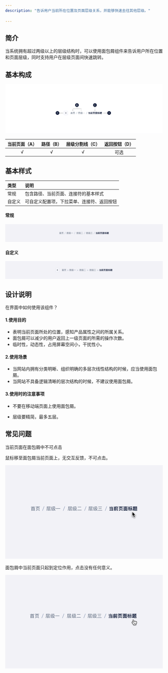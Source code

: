 ```yaml
---
description: "告诉用户当前所在位置及页面层级关系，并能够快速去往其他层级。"

---
```


<!--副标题具体写法见源代码模式-->

## 简介

当系统拥有超过两级以上的层级结构时，可以使用面包屑组件来告诉用户所在位置和页面层级，同时支持用户在层级页面间快速跳转。



## 基本构成

![](../../../images/Breadcrumb/forms_01.png)

| 当前页面（A） | 路径（B） | 层级分割线（C） | 返回按钮（D） |
| :-----------: | :-------: | :-------------: | :-----------: |
|       √       |     √     |        √        |     可选      |




## 基本样式

| 类型   | 说明                                       |
| :----- | :----------------------------------------- |
| 常规   | 包含路径、当前页面、连接符的基本样式       |
| 自定义 | 可自定义配置项，下拉菜单、连接符、返回按钮 |

#### 常规

![](../../../images/Breadcrumb/styles_01.png)

#### 自定义

![](../../../images/Breadcrumb/styles_02.png)



## 设计说明

在界面中如何使用该组件？



#### 1.使用目的

-  表明当前页面所处的位置，感知产品属性之间的所属关系。      
- 面包屑可以减少的用户返回上一级页面的所需的操作次数。     
- 临时性，动态性，占用屏幕空间小，干扰性小。



#### 2.使用场景    

- 当网站内拥有分类明晰、组织明确的多层次线性结构的时候，应当使用面包屑。      
- 当网站不具备逻辑清晰的层次结构的时候，不建议使用面包屑。



#### 3.使用时的注意事项      

- 不要在移动端页面上使用面包屑。

- 层级要精简，最多五层。



## 常见问题
 当前页面在面包屑中不可点击    

<div class="u-md-flex-without-bg">
   <div class="u-md-mr24">
      <p><i class="u-md-suggested"></i>鼠标移至面包屑当前页面上，无交互反馈，不可点击。</p>
      <img src="../../../images/Breadcrumb/problems_01.png" alt="image alt" />
   </div>
   <div>
      <p><i class="u-md-not-suggested"></i>面包屑中当前页面只起到定位作用，点击没有任何意义。</p>
      <img src="../../../images/Breadcrumb/problems_02.png" alt="image alt"  />
   </div>
</div>


